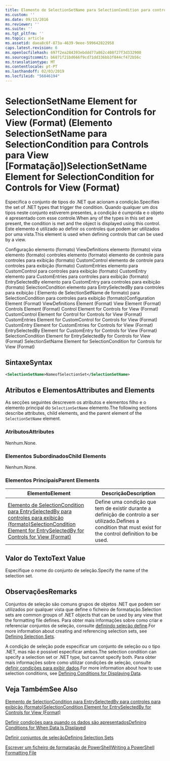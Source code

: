 ```yaml
---
title: Elemento de SelectionSetName para SelectionCondition para controles para exibição (formato) | Documentos da Microsoft
ms.custom: ''
ms.date: 09/13/2016
ms.reviewer: ''
ms.suite: ''
ms.tgt_pltfrm: ''
ms.topic: article
ms.assetid: daea8c6f-873a-4639-9eee-599642822958
caps.latest.revision: 6
ms.openlocfilehash: 697f2ea284393ebddd77a862c408f27f3d332900
ms.sourcegitcommit: b6871f21bd666f9cd71dd336bb3f844cf472b56c
ms.translationtype: MT
ms.contentlocale: pt-PT
ms.lasthandoff: 02/03/2019
ms.locfileid: "56846194"
---
```

# <a name="selectionsetname-element-for-selectioncondition-for-controls-for-view-format"></a><span data-ttu-id="b93b2-102">SelectionSetName Element for SelectionCondition for Controls for View (Format) (Elemento SelectionSetName para SelectionCondition para Controls para View [Formatação])</span><span class="sxs-lookup"><span data-stu-id="b93b2-102">SelectionSetName Element for SelectionCondition for Controls for View (Format)</span></span>

<span data-ttu-id="b93b2-103">Especifica o conjunto de tipos do .NET que acionam a condição.</span><span class="sxs-lookup"><span data-stu-id="b93b2-103">Specifies the set of .NET types that trigger the condition.</span></span> <span data-ttu-id="b93b2-104">Quando qualquer um dos tipos neste conjunto estiverem presentes, a condição é cumprida e o objeto é apresentado com esse controle.</span><span class="sxs-lookup"><span data-stu-id="b93b2-104">When any of the types in this set are present, the condition is met and the object is displayed using this control.</span></span> <span data-ttu-id="b93b2-105">Este elemento é utilizado ao definir os controles que podem ser utilizados por uma vista.</span><span class="sxs-lookup"><span data-stu-id="b93b2-105">This element is used when defining controls that can be used by a view.</span></span>

<span data-ttu-id="b93b2-106">Configuração elemento (formato) ViewDefinitions elemento (formato) vista elemento (formato) controles elemento (formato) elemento de controle para controles para exibição (formato) CustomControl elemento de controle para controles para exibição (formato) CustomEntries elemento para CustomControl para controles para exibição (formato) CustomEntry elemento para CustomEntries para controles para exibição (formato) EntrySelectedBy elemento para CustomEntry para controles para exibição (formato) SelectionCondition elemento para EntrySelectedBy para controles para exibição ( Elemento de SelectionSetName de formato) para SelectionCondition para controles para exibição (formato)</span><span class="sxs-lookup"><span data-stu-id="b93b2-106">Configuration Element (Format) ViewDefinitions Element (Format) View Element (Format) Controls Element (Format) Control Element for Controls for View (Format) CustomControl Element for Control for Controls for View (Format) CustomEntries Element for CustomControl for Controls for View (Format) CustomEntry Element for CustomEntries for Controls for View (Format) EntrySelectedBy Element for CustomEntry for Controls for View (Format) SelectionCondition Element for EntrySelectedBy for Controls for View (Format) SelectionSetName Element for SelectionCondition for Controls for View (Format)</span></span>

## <a name="syntax"></a><span data-ttu-id="b93b2-107">Sintaxe</span><span class="sxs-lookup"><span data-stu-id="b93b2-107">Syntax</span></span>

```xml
<SelectionSetName>NameofSelectionSet</SelectionSetName>
```

## <a name="attributes-and-elements"></a><span data-ttu-id="b93b2-108">Atributos e Elementos</span><span class="sxs-lookup"><span data-stu-id="b93b2-108">Attributes and Elements</span></span>

<span data-ttu-id="b93b2-109">As secções seguintes descrevem os atributos e elementos filho e o elemento principal do `SelectionSetName` elemento.</span><span class="sxs-lookup"><span data-stu-id="b93b2-109">The following sections describe attributes, child elements, and the parent element of the `SelectionSetName` element.</span></span>

### <a name="attributes"></a><span data-ttu-id="b93b2-110">Atributos</span><span class="sxs-lookup"><span data-stu-id="b93b2-110">Attributes</span></span>

<span data-ttu-id="b93b2-111">Nenhum.</span><span class="sxs-lookup"><span data-stu-id="b93b2-111">None.</span></span>

### <a name="child-elements"></a><span data-ttu-id="b93b2-112">Elementos Subordinados</span><span class="sxs-lookup"><span data-stu-id="b93b2-112">Child Elements</span></span>

<span data-ttu-id="b93b2-113">Nenhum.</span><span class="sxs-lookup"><span data-stu-id="b93b2-113">None.</span></span>

### <a name="parent-elements"></a><span data-ttu-id="b93b2-114">Elementos Principais</span><span class="sxs-lookup"><span data-stu-id="b93b2-114">Parent Elements</span></span>

|<span data-ttu-id="b93b2-115">Elemento</span><span class="sxs-lookup"><span data-stu-id="b93b2-115">Element</span></span>|<span data-ttu-id="b93b2-116">Descrição</span><span class="sxs-lookup"><span data-stu-id="b93b2-116">Description</span></span>|
|-------------|-----------------|
|[<span data-ttu-id="b93b2-117">Elemento de SelectionCondition para EntrySelectedBy para controles para exibição (formato)</span><span class="sxs-lookup"><span data-stu-id="b93b2-117">SelectionCondition Element for EntrySelectedBy for Controls for View (Format)</span></span>](./selectioncondition-element-for-entryselectedby-for-controls-for-view-format.md)|<span data-ttu-id="b93b2-118">Define uma condição que tem de existir durante a definição de controlo a ser utilizado.</span><span class="sxs-lookup"><span data-stu-id="b93b2-118">Defines a condition that must exist for the control definition to be used.</span></span>|

## <a name="text-value"></a><span data-ttu-id="b93b2-119">Valor do Texto</span><span class="sxs-lookup"><span data-stu-id="b93b2-119">Text Value</span></span>

<span data-ttu-id="b93b2-120">Especifique o nome do conjunto de seleção.</span><span class="sxs-lookup"><span data-stu-id="b93b2-120">Specify the name of the selection set.</span></span>

## <a name="remarks"></a><span data-ttu-id="b93b2-121">Observações</span><span class="sxs-lookup"><span data-stu-id="b93b2-121">Remarks</span></span>

<span data-ttu-id="b93b2-122">Conjuntos de seleção são comuns grupos de objetos .NET que podem ser utilizados por qualquer vista que define o ficheiro de formatação.</span><span class="sxs-lookup"><span data-stu-id="b93b2-122">Selection sets are common groups of .NET objects that can be used by any view that the formatting file defines.</span></span> <span data-ttu-id="b93b2-123">Para obter mais informações sobre como criar e referenciar conjuntos de seleção, consulte [definindo seleção define](./defining-selection-sets.md).</span><span class="sxs-lookup"><span data-stu-id="b93b2-123">For more information about creating and referencing selection sets, see [Defining Selection Sets](./defining-selection-sets.md).</span></span>

<span data-ttu-id="b93b2-124">A condição de seleção pode especificar um conjunto de seleção ou o tipo .NET, mas não é possível especificar ambos.</span><span class="sxs-lookup"><span data-stu-id="b93b2-124">The selection condition can specify a selection set or .NET type, but cannot specify both.</span></span> <span data-ttu-id="b93b2-125">Para obter mais informações sobre como utilizar condições de seleção, consulte [definir condições para exibir dados](./defining-conditions-for-displaying-data.md).</span><span class="sxs-lookup"><span data-stu-id="b93b2-125">For more information about how to use selection conditions, see [Defining Conditions for Displaying Data](./defining-conditions-for-displaying-data.md).</span></span>

## <a name="see-also"></a><span data-ttu-id="b93b2-126">Veja Também</span><span class="sxs-lookup"><span data-stu-id="b93b2-126">See Also</span></span>

[<span data-ttu-id="b93b2-127">Elemento de SelectionCondition para EntrySelectedBy para controles para exibição (formato)</span><span class="sxs-lookup"><span data-stu-id="b93b2-127">SelectionCondition Element for EntrySelectedBy for Controls for View (Format)</span></span>](./selectioncondition-element-for-entryselectedby-for-controls-for-view-format.md)

[<span data-ttu-id="b93b2-128">Definir condições para quando os dados são apresentados</span><span class="sxs-lookup"><span data-stu-id="b93b2-128">Defining Conditions for When Data Is Displayed</span></span>](./defining-conditions-for-displaying-data.md)

[<span data-ttu-id="b93b2-129">Definir conjuntos de seleção</span><span class="sxs-lookup"><span data-stu-id="b93b2-129">Defining Selection Sets</span></span>](./defining-selection-sets.md)

[<span data-ttu-id="b93b2-130">Escrever um ficheiro de formatação de PowerShell</span><span class="sxs-lookup"><span data-stu-id="b93b2-130">Writing a PowerShell Formatting File</span></span>](./writing-a-powershell-formatting-file.md)
